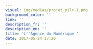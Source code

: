 ```yaml
---
visuel: img/medias/projet_pjlr-1.png
background_color: ''
link: ''
description_fr: ''
description_en: ''
title: 'L''Agence du Numérique '
date: 2017-05-24 17:20
---
```

